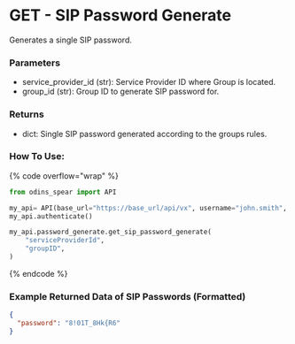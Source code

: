 # GET - SIP Password Generate

Generates a single SIP password.

### Parameters&#x20;

* service\_provider\_id (str): Service Provider ID where Group is located.&#x20;
* group\_id (str): Group ID to generate SIP password for.

### Returns

* dict: Single SIP password generated according to the groups rules.

### How To Use:

{% code overflow="wrap" %}
```python
from odins_spear import API

my_api= API(base_url="https://base_url/api/vx", username="john.smith", password="ODIN_INSTANCE_1")
my_api.authenticate()

my_api.password_generate.get_sip_password_generate(
    "serviceProviderId",
    "groupID",
)
```
{% endcode %}

### Example Returned Data of SIP Passwords (Formatted)

```json
{
  "password": "8!01T_8Hk{R6"
}
```
